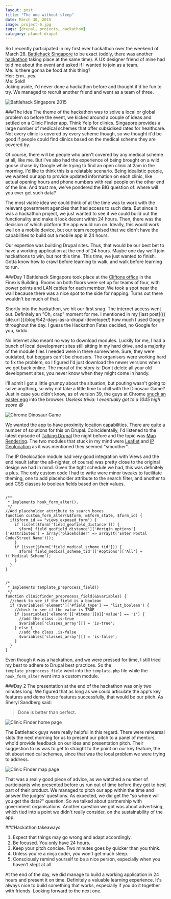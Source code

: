 ```yaml
---
layout: post
title: "The one without sleep"
date: March 30, 2015
image: project-6.jpg
tags: [drupal, projects, hackathon]
category: planet-drupal
---
```

So I recently participated in my first ever hackathon over the weekend of March 28. [Battlehack Singapore](https://2015.battlehack.org/singapore) to be exact (oddly, there was another [hackathon](http://mastersofcode.com/event/singapore/) taking place at the same time). A UX designer friend of mine had told me about the event and asked if I wanted to join as a team.  
Me: Is there gonna be food at this thing?  
Her: Erm...yes.  
Me: Sold!  
Joking aside, I'd never done a hackathon before and thought it'd be fun to try. We managed to recruit another friend and went as a team of three. 

<img src="{{ site.url }}/images/posts/battlehack/battlehack.jpg" alt="Battlehack Singapore 2015"/>

###The idea
The theme of the hackathon was to solve a local or global problem so before the event, we kicked around a couple of ideas and settled on a Clinic Finder app. Think Yelp for clinics. Singapore provides a large number of medical schemes that offer subsidised rates for healthcare. Not every clinic is covered by every scheme though, so we thought it'd be good if people could find clinics based on the medical scheme they are covered by.

Of course, there will be people who aren't covered by any medical scheme at all, like me. But I've also had the experience of being brought on a wild goose chase by Google while trying to find an open clinic at 2am in the morning. I'd like to think this is a relatable scenario. Being idealistic people, we wanted our app to provide updated information on each clinic, like actual opening hours and phone numbers with real people on the other end of the line. And trust me, we've pondered the BIG question of: where will you ever get such data?

The most viable idea we could think of at the time was to work with the relevant government agencies that had access to such data. But since it was a hackathon project, we just wanted to see if we could build out the functionality and make it look decent within 24 hours. Then, there was the decision of which platform the app would run on. Ideally, this would work well on a mobile device, but our team recognised that we didn't have the capabilities to build out a mobile app in 24 hours. 

Our expertise was building Drupal sites. Thus, that would be our best bet to have a working application at the end of 24 hours. Maybe one day we'll join hackathons to win, but not this time. This time, we just wanted to finish. Gotta know how to crawl before learning to walk, and walk before learning to run.

###Day 1
Battlehack Singapore took place at the [Cliftons office](https://www.cliftons.com/venues/singapore/) in the Finexis Building. Rooms on both floors were set up for teams of four, with power points and LAN cables for each member. We took a spot near the wall because there was a nice spot to the side for napping. Turns out there wouldn't be much of that. 

Shortly into the hackathon, we hit our first snag. The internet access went out. Definitely an "Oh, crap" moment for me. I mentioned in my [last post]({{ site.url }}/blog/542-days-as-a-drupal-developer/) how much I used Google throughout the day. I guess the Hackathon Fates decided, no Google for you, kiddo. 

No internet also meant no way to download modules. Luckily for me, I had a bunch of local development sites still sitting in my hard drive, and a majority of the module files I needed were in there somewhere. Sure, they were outdated, but beggars can't be choosers. The organisers were working hard to fix the problem, so I figured I'd just download the newer versions when we got back online. The moral of the story is: Don't delete all your old development sites, you never know when they might come in handy.

I'll admit I got a little grumpy about the situation, but pouting wasn't going to solve anything, so why not take a little time to chill with the Dinosaur Game? Just in case you didn't know, as of version 39, the guys at Chrome [snuck an easter egg](http://thenextweb.com/google/2014/09/25/googles-latest-chrome-build-hidden-game-can-play-offline/) into the browser. *Useless trivia: I eventually got to a 1045 high score :satisfied:*

<img src="{{ site.url }}/images/posts/battlehack/dino-game.jpg" alt="Chrome Dinosaur Game"/>

We wanted the app to have proximity location capabilities. There are quite a number of solutions for this on Drupal. Coincidentally, I'd listened to the latest episode of [Talking Drupal](http://www.talkingdrupal.com/) the night before and the topic was [Map Rendering](http://www.talkingdrupal.com/090). The two modules that stuck in my mind were [Leaflet](https://www.drupal.org/project/leaflet) and [IP Geolocation](https://www.drupal.org/project/ip_geoloc) as it was mentioned they seemed "smoother".

<p class="no-margin">The IP Geolocation module had very good integration with Views and the end result (after the all-nighter, of course) was pretty close to the original design we had in mind. Given the tight schedule we had, this was definitely a plus. The only custom code I had to write were minor tweaks to facilitate theming, one to add placeholder attribute to the search filter, and another to add CSS classes to boolean fields based on their values.</p>
<pre><code class="language-php">
/**
 &ast; Implements hook_form_alter().
 */
//Add placeholder attribute to search boxes
function custom_form_alter(&$form, &$form_state, $form_id) {
  if($form_id == "views_exposed_form") {
    if (isset($form['field_geofield_distance'])) {
      $form['field_geofield_distance']['#origin_options']['#attributes'] = array('placeholder' => array(t('Enter Postal Code/Street Name')));
    }
    if (isset($form['field_medical_scheme_tid'])) {
      $form['field_medical_scheme_tid']['#options']['All'] = t('Medical Scheme');
    }
  }
}</code></pre>

<pre><code class="language-php">
/*
 &ast; Implements template_preprocess_field()
 */
function clinicfinder_preprocess_field(&$variables) {
  //check to see if the field is a boolean
  if ($variables['element']['#field_type'] == 'list_boolean') {
    //check to see if the value is TRUE
    if ($variables['element']['#items'][0]['value'] == '1') {
      //add the class .is-true
      $variables['classes_array'][] = 'is-true';
    } else {
      //add the class .is-false
      $variables['classes_array'][] = 'is-false';
    }
  }
}</code></pre>
Even though it was a hackathon, and we were pressed for time, I still tried my best to adhere to Drupal best practices. So the <code class="language-php">template_preprocess_field</code> went into the <code class="language-bash">template.php</code> file while the <code class="language-php">hook_form_alter</code> went into a custom module.

###Day 2
The presentation at the end of the hackathon was only two minutes long. We figured that as long as we could articulate the app's key features and demo those features successfully, that would be our pitch. As Sheryl Sandberg said:
<blockquote>Done is better than perfect.</blockquote>

<img src="{{ site.url }}/images/posts/battlehack/hackathon.jpg" alt="Clinic Finder home page"/>

The Battlehack guys were really helpful in this regard. There were rehearsal slots the next morning for us to present our pitch to a panel of mentors, who'd provide feedback on our idea and presentation pitch. Their suggestion to us was to get to straight to the point on our key feature, the bit about medical schemes, since that was the local problem we were trying to address.

<img src="{{ site.url }}/images/posts/battlehack/hackathon-2.jpg" alt="Clinic Finder map page"/>

That was a really good piece of advice, as we watched a number of participants who presented before us run out of time before they got to best part of their product. We managed to pitch our app within the time and answer the judges' questions. As expected, we did get the "so where will you get the data?" question. So we talked about partnership with government organisations. Another question we got was about advertising, which tied into a point we didn't really consider, on the sustainability of the app.

###Hackathon takeaways
1. Expect that things may go wrong and adapt accordingly.
2. Be focused. You only have 24 hours.
3. Keep your pitch concise. Two minutes goes by quicker than you think.
4. Unless you're a ninja coder, you won't get much sleep.
5. Consciously remind yourself to be a nice person, especially when you haven't slept at all.

At the end of the day, we did manage to build a working application in 24 hours and present it on time. Definitely a valuable learning experience. It's always nice to build something that works, especially if you do it together with friends. Looking forward to the next one.

